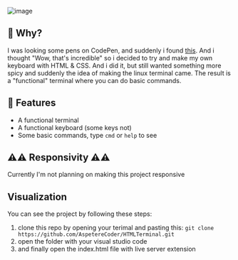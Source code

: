 ![image](https://user-images.githubusercontent.com/112131887/217901017-9c9c0356-7bed-4b93-9b42-7c6b9fd5b3d4.png)

<h2>🤔 Why?</h2>

<p>I was looking some pens on CodePen, and suddenly i found <a href="https://codepen.io/irajsuhail/pen/mYMZVm">this</a>. And i thought "Wow, that's incredible" so i decided to try and make my own keyboard with HTML & CSS. And i did it, but still wanted something more spicy and suddenly the idea of making the linux terminal came. The result is a "functional" terminal where you can do basic commands.</p>

<h2>🔨 Features</h2>
<ul>
  <li>A functional terminal</li>
  <li>A functional keyboard (some keys not)</li>
  <li>Some basic commands, type <code>cmd</code> or <code>help</code> to see</li>

</ul>

<h2>⚠️⚠️ Responsivity ⚠️⚠️</h2>
Currently I'm not planning on making this project responsive

<h2>Visualization</h2>

You can see the project by following these steps:

<ol>
  <li>clone this repo by opening your terimal and pasting this: <code>git clone https://github.com/AspetereCoder/HTMLTerminal.git</code></li>
  <li>open the folder with your visual studio code</li>
  <li>and finally open the index.html file with live server extension</li>
</ol>

